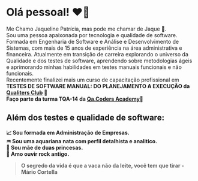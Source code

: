 # Olá pessoal! ❤🌟
Me Chamo Jaqueline Patrícia, mas pode me chamar de Jaque 👧. <br/>
Sou uma pessoa apaixonada por tecnologia e qualidade de software. <br/> 
Formada em Engenharia de Software e Análise e Desenvolvimento de Sistemas, com mais de 15 anos de experiência na área administrativa e financeira.
Atualmente em transição de carreira explorando o universo da Qualidade e dos testes de software, aprendendo sobre metodologias ágeis e aprimorando minhas habilidades em testes manuais funcionais e não funcionais.<br/>
Recentemente finalizei mais um curso de capacitação profissional em <b>TESTES DE SOFTWARE MANUAL: DO PLANEJAMENTO A EXECUÇÃO<b> da [Qualiters Club](https://www.linkedin.com/company/qualitersclub/posts/?feedView=all) 🥇<br/>
Faço parte da turma TQA-14 da [Qa.Coders Academy](https://www.linkedin.com/search/results/all/?fetchDeterministicClustersOnly=true&heroEntityKey=urn%3Ali%3Aorganization%3A79388870&keywords=qa.coders%20academy&origin=RICH_QUERY_SUGGESTION&position=0&searchId=8366c545-bf71-428a-be57-966106f299f4&sid=smY&spellCorrectionEnabled=false)🚀 <br/>

## Além dos testes e qualidade de software:<br/>

📈 Sou formada em Administração de Empresas.<br/>
♒ Sou uma aquariana nata com perfil detalhista e analitico.<br/>
👸 Sou mãe de duas princesas. <br/>
🎼 Amo ouvir rock antigo.<br/>

>O segredo da vida é que a vaca não da leite, você tem que tirar - Mário Cortella

